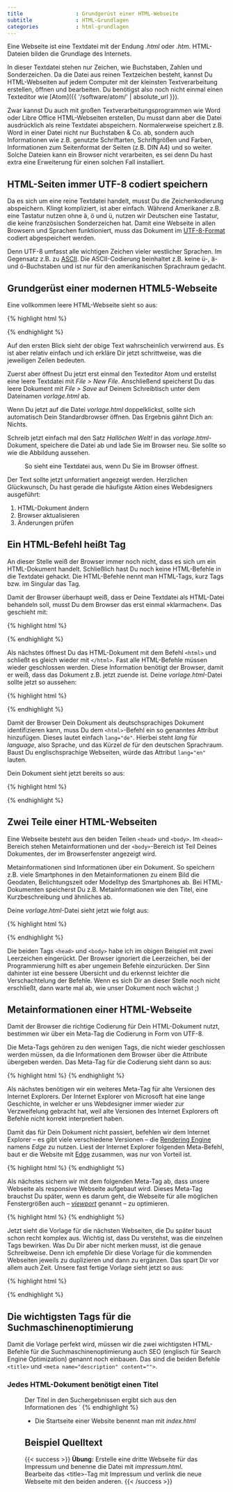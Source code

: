```yaml
---
title                 : Grundgerüst einer HTML-Webseite
subtitle              : HTML-Grundlagen
categories            : html-grundlagen
---
```

Eine Webseite ist eine Textdatei mit der Endung *.html* oder *.htm*. HTML-Dateien bilden die Grundlage des Internets.
<!-- readmore -->

In dieser Textdatei stehen nur Zeichen, wie Buchstaben, Zahlen und Sonderzeichen. Da die Datei aus reinen Textzeichen besteht, kannst Du HTML-Webseiten auf jedem Computer mit der kleinsten Textverarbeitung erstellen, öffnen und bearbeiten. Du benötigst also noch nicht einmal einen Texteditor wie [Atom]({{ '/software/atom/' | absolute_url }}).

Zwar kannst Du auch mit großen Textverarbeitungsprogrammen wie Word oder Libre Office HTML-Webseiten erstellen, Du musst dann aber die Datei ausdrücklich als reine Textdatei abspeichern. Normalerweise speichert z.B. Word in einer Datei nicht nur Buchstaben & Co. ab, sondern auch Informationen wie z.B. genutzte Schriftarten, Schriftgrößen und Farben, Informationen zum Seitenformat der Seiten (z.B. DIN A4) und so weiter. Solche Dateien kann ein Browser nicht verarbeiten, es sei denn Du hast extra eine Erweiterung für einen solchen Fall installiert.

## HTML-Seiten immer UTF-8 codiert speichern

Da es sich um eine reine Textdatei handelt, musst Du die Zeichenkodierung abspeichern. Klingt kompliziert, ist aber einfach. Während Amerikaner z.B. eine Tastatur nutzen ohne ä, ö und ü, nutzen wir Deutschen eine Tastatur, die keine französischen Sonderzeichen hat. Damit eine Webseite in allen Browsern und Sprachen funktioniert, muss das Dokument im [UTF-8-Format](https://de.wikipedia.org/wiki/UTF-8) codiert abgespeichert werden.

Denn UTF-8 umfasst alle wichtigen Zeichen vieler westlicher Sprachen. Im Gegensatz z.B. zu [ASCII](https://de.wikipedia.org/wiki/American_Standard_Code_for_Information_Interchange). Die ASCII-Codierung beinhaltet z.B. keine ü-, ä- und ö-Buchstaben und ist nur für den amerikanischen Sprachraum gedacht.

## Grundgerüst einer modernen HTML5-Webseite

Eine vollkommen leere HTML-Webseite sieht so aus:

{% highlight html %}
<!doctype html>
<html lang="de">
  <head>
    <title></title>
    <meta charset="utf-8">
    <meta http-equiv="x-ua-compatible" content="ie=edge">
    <meta name="viewport" content="width=device-width, initial-scale=1">
    <meta name="description" content="">
  </head>
  <body>
  </body>
</html>
{% endhighlight %}

Auf den ersten Blick sieht der obige Text wahrscheinlich verwirrend aus. Es ist aber relativ einfach und ich erkläre Dir jetzt schrittweise, was die jeweiligen Zeilen bedeuten.

Zuerst aber öffnest Du jetzt erst einmal den Texteditor Atom und erstellst eine leere Textdatei mit *File > New File*. Anschließend speicherst Du das leere Dokument mit *File > Save* auf Deinem Schreibtisch unter dem Dateinamen *vorlage.html* ab.

Wenn Du jetzt auf die Datei *vorlage.html* doppelklickst, sollte sich automatisch Dein Standardbrowser öffnen. Das Ergebnis gähnt Dich an: Nichts.

Schreib jetzt einfach mal den Satz *Hallöchen Welt!* in das *vorlage.html*-Dokument, speichere die Datei ab und lade Sie im Browser neu. Sie sollte so wie die Abbildung aussehen.

<figure>
<img src="{{ '/images/html-grundlagen-textdatei.png' | absolute_url }}" alt="">
<figcaption>So sieht eine Textdatei aus, wenn Du Sie im Browser öffnest.</figcaption>
</figure>

Der Text sollte jetzt unformatiert angezeigt werden. Herzlichen Glückwunsch, Du hast gerade die häufigste Aktion eines Webdesigners ausgeführt:

1. HTML-Dokument ändern
1. Browser aktualisieren
1. Änderungen prüfen

## Ein HTML-Befehl heißt Tag

An dieser Stelle weiß der Browser immer noch nicht, dass es sich um ein HTML-Dokument handelt. Schließlich hast Du noch keine HTML-Befehle in die Textdatei gehackt. Die HTML-Befehle nennt man HTML-Tags, kurz Tags bzw. im Singular das Tag.

Damit der Browser überhaupt weiß, dass er Deine Textdatei als HTML-Datei behandeln soll, musst Du dem Browser das erst einmal »klarmachen«. Das geschieht mit:

{% highlight html %}
<!doctype html>
{% endhighlight %}

Als nächstes öffnest Du das HTML-Dokument mit dem Befehl `<html>` und schließt es gleich wieder mit `</html>`. Fast alle HTML-Befehle müssen wieder geschlossen werden. Diese Information benötigt der Browser, damit er weiß, dass das Dokument z.B. jetzt zuende ist. Deine *vorlage.html*-Datei sollte jetzt so aussehen:

{% highlight html %}
<!doctype html>
<html>
</html>
{% endhighlight %}

Damit der Browser Dein Dokument als deutschsprachiges Dokument identifizieren kann, muss Du dem `<html>`-Befehl ein so genanntes Attribut hinzufügen. Dieses lautet einfach `lang="de"`. Hierbei steht *lang* für *language*, also Sprache, und das Kürzel *de* für den deutschen Sprachraum. Baust Du englischsprachige Webseiten, würde das Attribut `lang="en"` lauten.

Dein Dokument sieht jetzt bereits so aus:

{% highlight html %}
<!doctype html>
<html lang="de">
</html>
{% endhighlight %}

## Zwei Teile einer HTML-Webseiten

Eine Webseite besteht aus den beiden Teilen `<head>` und `<body>`. Im `<head>`-Bereich stehen Metainformationen und der `<body>`-Bereich ist Teil Deines Dokumentes, der im Browserfenster angezeigt wird.

Metainformationen sind Informationen über ein Dokument. So speichern z.B. viele Smartphones in den Metainformationen zu einem Bild die Geodaten, Belichtungszeit oder Modelltyp des Smartphones ab. Bei HTML-Dokumenten speicherst Du z.B. Metainformationen wie den Titel, eine Kurzbeschreibung und ähnliches ab.

Deine *vorlage.html*-Datei sieht jetzt wie folgt aus:

{% highlight html %}
<!doctype html>
<html lang="de">
  <head>
  </head>
  <body>
  </body>
</html>
{% endhighlight %}

Die beiden Tags `<head>` und `<body>` habe ich im obigen Beispiel mit zwei Leerzeichen eingerückt. Der Browser ignoriert die Leerzeichen, bei der Programmierung hilft es aber ungemein Befehle einzurücken. Der Sinn dahinter ist eine bessere Übersicht und du erkennst leichter die Verschachtelung der Befehle. Wenn es sich Dir an dieser Stelle noch nicht erschließt, dann warte mal ab, wie unser Dokument noch wächst ;)

## Metainformationen einer HTML-Webseite

Damit der Browser die richtige Codierung für Dein HTML-Dokument nutzt, bestimmen wir über ein Meta-Tag die Codierung in Form von UTF-8.

Die Meta-Tags gehören zu den wenigen Tags, die nicht wieder geschlossen werden müssen, da die Informationen dem Browser über die Attribute übergeben werden. Das Meta-Tag für die Codierung sieht dann so aus:

{% highlight html %}
<meta charset="utf-8">
{% endhighlight %}

Als nächstes benötigen wir ein weiteres Meta-Tag für alte Versionen des Internet Explorers. Der Internet Explorer von Microsoft hat eine lange Geschichte, in welcher er uns Webdesigner immer wieder zur Verzweifelung gebracht hat, weil alte Versionen des Internet Explorers oft Befehle nicht korrekt interpretiert haben.

Damit das für Dein Dokument nicht passiert, befehlen wir dem Internet Explorer – es gibt viele verschiedene Versionen – die [Rendering Engine](https://de.wikipedia.org/wiki/HTML-Renderer) namens *Edge* zu nutzen. Liest der Internet Explorer folgenden Meta-Befehl, baut er die Website mit [Edge](https://de.wikipedia.org/wiki/Microsoft_Edge) zusammen, was nur von Vorteil ist.

{% highlight html %}
<meta http-equiv="x-ua-compatible" content="ie=edge">
{% endhighlight %}

Als nächstes sichern wir mit dem folgenden Meta-Tag ab, dass unsere Webseite als responsive Webseite aufgebaut wird. Dieses Meta-Tag brauchst Du später, wenn es darum geht, die Webseite für alle möglichen Fenstergrößen auch – *[viewport](https://de.wikipedia.org/wiki/Viewport)* genannt – zu optimieren.

{% highlight html %}
<meta name="viewport" content="width=device-width, initial-scale=1">
{% endhighlight %}

Jetzt sieht die Vorlage für die nächsten Webseiten, die Du später baust schon recht komplex aus. Wichtig ist, dass Du verstehst, was die einzelnen Tags bewirken. Was Du Dir aber nicht merken musst, ist die genaue Schreibweise. Denn ich empfehle Dir diese Vorlage für die kommenden Webseiten jeweils zu duplizieren und dann zu ergänzen. Das spart Dir vor allem auch Zeit. Unsere fast fertige Vorlage sieht jetzt so aus:

{% highlight html %}
<!doctype html>
<html lang="de">
  <head>
    <meta charset="utf-8">
    <meta http-equiv="x-ua-compatible" content="ie=edge">
    <meta name="viewport" content="width=device-width, initial-scale=1">
  </head>
  <body>
  </body>
</html>
{% endhighlight %}

## Die wichtigsten Tags für die Suchmaschinenoptimierung

Damit die Vorlage perfekt wird, müssen wir die zwei wichtigsten HTML-Befehle für die Suchmaschinenoptimierung auch SEO (englisch für Search Engine Optimization) genannt noch einbauen. Das sind die beiden Befehle `<title>` und `<meta name="description" content="">`.

### Jedes HTML-Dokument benötigt einen Titel

<figure>
<img src="{{ '/images/grundlagen-html-title-description.png' | absolute_url }}" alt="">
<figcaption>Der Titel in den Suchergebnissen ergibt sich aus den Informationen des `<title>`-Tags</figcaption>
</figure>



`<title>`

Jede Webseite braucht eine individuelle Überschrift.


Jede Webseite benötigt eine eigene Beschreibung mit maximal 150 Zeichen.


## Die fertige HTML-Vorlage

{% highlight html %}
<!doctype html>
<html lang="de">
  <head>
    <title></title>
    <meta charset="utf-8">
    <meta http-equiv="x-ua-compatible" content="ie=edge">
    <meta name="viewport" content="width=device-width, initial-scale=1">
    <meta name="description" content="">
  </head>
  <body>
  </body>
</html>
{% endhighlight %}


- Die Startseite einer Website benennt man mit *index.html*

## Beispiel Quelltext

{{< success >}}
**Übung:** Erstelle eine dritte Webseite für das Impressum und benenne die Datei mit *impressum.html*. Bearbeite das &lt;title&gt;-Tag mit Impressum und verlink die neue Webseite mit den beiden anderen.
{{< /success >}}
